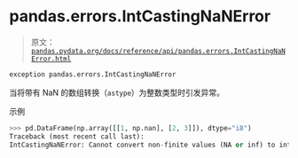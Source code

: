 # pandas.errors.IntCastingNaNError

> 原文：[`pandas.pydata.org/docs/reference/api/pandas.errors.IntCastingNaNError.html`](https://pandas.pydata.org/docs/reference/api/pandas.errors.IntCastingNaNError.html)

```py
exception pandas.errors.IntCastingNaNError
```

当将带有 NaN 的数组转换（`astype`）为整数类型时引发异常。

示例

```py
>>> pd.DataFrame(np.array([[1, np.nan], [2, 3]]), dtype="i8")
Traceback (most recent call last):
IntCastingNaNError: Cannot convert non-finite values (NA or inf) to integer 
```
